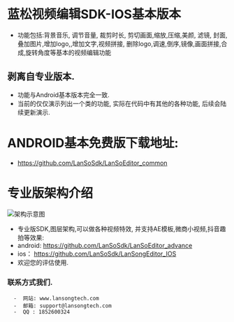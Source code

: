# 蓝松视频编辑SDK-IOS基本版本
- 功能包括:背景音乐, 调节音量, 裁剪时长, 剪切画面,缩放,压缩,美颜, 滤镜, 封面,叠加图片,增加logo,,增加文字,视频拼接, 删除logo,调速,倒序,镜像,画面拼接,合成,旋转角度等基本的视频编辑功能
## 剥离自专业版本.
- 功能与Android基本版本完全一致.
- 当前的仅仅演示列出一个类的功能, 实际在代码中有其他的各种功能, 后续会陆续更新演示.

# ANDROID基本免费版下载地址:
- https://github.com/LanSoSdk/LanSoEditor_common
# 专业版架构介绍
![架构示意图](https://github.com/LanSoSdk/LanSoEditor_advance/blob/master/SDK%E6%9E%B6%E6%9E%84%E5%9B%BE%E7%89%87.png)
-  专业版SDK,图层架构,可以做各种视频特效, 并支持AE模板,微商小视频,抖音趣拍等效果: 
-  android: 
  https://github.com/LanSoSdk/LanSoEditor_advance
- ios：
    https://github.com/LanSoSdk/LanSongEditor_IOS
-   欢迎您的评估使用.

### 联系方式我们.
      -  网站: www.lansongtech.com
      -  邮箱: support@lansongtech.com
      -  QQ : 1852600324
               
